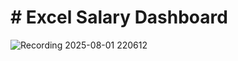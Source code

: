 # # Excel Salary Dashboard

![Recording 2025-08-01 220612](https://github.com/user-attachments/assets/5a6233d8-2de8-49d9-aabb-209d9d06442b)
